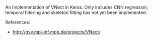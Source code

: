 
An Implementation of VNect in Keras. Only includes CNN regression, temporal filtering and skeleton fitting has not yet been implemented.

References:
 - http://gvv.mpi-inf.mpg.de/projects/VNect/
 
